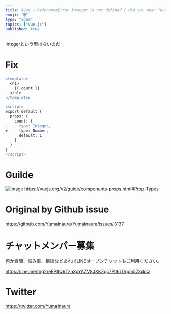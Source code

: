 ```yaml
---
title: #Vue – ReferenceError Integer is not defined ( did you mean "Number" ?
emoji: "🖥"
type: "idea"
topics: ["Vue.js"]
published: true
---
```


Integerという型はないのだ

# Fix

```diff
<template>
  <h1>
    {{ count }}
  </h1>
</template>

<script>
export default {
  props: {
    count: {
-     type: Integer,
+     type: Number,
      default: 1
    }
  }
}
</script>

```


# Guilde

![image](https://user-images.githubusercontent.com/13635059/80941770-466e0580-8e1e-11ea-8800-bc0faf09e028.png)
https://vuejs.org/v2/guide/components-props.html#Prop-Types



# Original by Github issue

https://github.com/YumaInaura/YumaInaura/issues/3137











<!-- Update From Qiita API -->

# チャットメンバー募集


何か質問、悩み事、相談などあればLINEオープンチャットもご利用ください。

https://line.me/ti/g2/eEPltQ6Tzh3pYAZV8JXKZqc7PJ6L0rpm573dcQ





# Twitter


https://twitter.com/YumaInaura


<!-- Update From Qiita API -->


